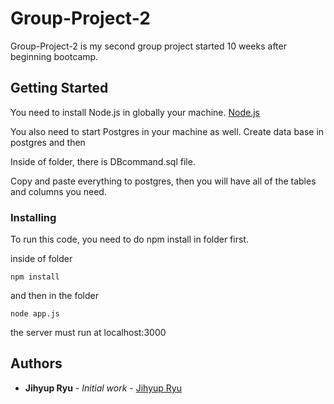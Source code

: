 # Group-Project-2

Group-Project-2 is my second group project started 10 weeks after beginning bootcamp.

## Getting Started

You need to install Node.js in globally your machine. [Node.js](https://nodejs.org/en/)

You also need to start Postgres in your machine as well.
Create data base in postgres and then

Inside of folder, there is  DBcommand.sql file.

Copy and paste everything to postgres, then you will have all of the tables and columns you need.

### Installing

To run this code, you need to do npm install in folder first.

inside of folder
```
npm install
```

and then in the folder

```
node app.js
```

the server must run at localhost:3000

## Authors

* **Jihyup Ryu** - *Initial work* - [Jihyup Ryu](https://github.com/JihyupRyu)
